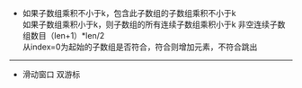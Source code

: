 * 如果子数组乘积不小于k，包含此子数组的子数组乘积不小于k  
  如果子数组乘积小于k，则子数组的所有连续子数组乘积小于k
  非空连续子数组数目（len+1）*len/2   
  从index=0为起始的子数组是否符合，符合则增加元素，不符合跳出
---
* 滑动窗口 双游标
  
    